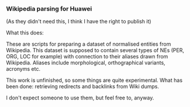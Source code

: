 ### Wikipedia parsing for Huawei

(As they didn't need this, I think I have the right to publish it)

What this does:

These are scripts for preparing a dataset of normalised entities from Wikipedia. This dataset is supposed to contain several types of NEs (PER, ORG, LOC for example) with connection to their aliases drawn from Wikipedia. Aliases include morphological, orthographical variants, acronyms etc. 

This work is unfinished, so some things are quite experimental. What has been done: retrieving redirects and backlinks from Wiki dumps. 

I don't expect someone to use them, but feel free to, anyway.
